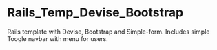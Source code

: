 # Rails_Temp_Devise_Bootstrap
Rails template with Devise, Bootstrap and Simple-form. Includes simple Toogle navbar with menu for users.
